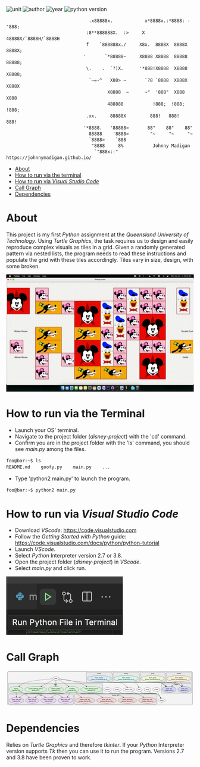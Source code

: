 ![unit](https://img.shields.io/badge/IFB104-Building%20IT%20Systems-ff69b4?style=plastic)
![author](https://img.shields.io/badge/Author-Johnny%20Madigan-yellow?style=plastic)
![year](https://img.shields.io/badge/Year-2019-lightgrey?style=plastic)
![python version](https://img.shields.io/badge/Python%20version-2.7%20|%203.8-informational?style=plastic&logo=python)

                                   .x88888x.            x*8888x.:*8888: -"888;                                   
                                  :8**888888X.  :>     X   48888X/`8888H/`8888H
                                  f    `888888x./     X8x.  8888X  8888X  8888X;
                                 '       `*88888~     X8888 X8888  88888  88888;
                                  \.    .  `?)X.      '*888!X8888  X8888  X8888;
                                   `~=-^   X88> ~       `?8 `8888  X888X  X888X
                                          X8888  ~      ~"  '888"  X888   X888
                                          488888           !888;  !888;  !888;
                                  .xx.     88888X         888!   888!   888!
                                 '*8888.   '88888>       88"    88"    88"
                                   88888    '8888>        "~     "~     "~
                                   `8888>    `888                       
                                    "8888     8%           Johnny Madigan
                                     `"888x:-"    https://johnnymadigan.github.io/

- [About](#about)
- [How to run via the terminal](#how-to-run-via-the-terminal)
- [How to run via *Visual Studio Code*](#how-to-run-via-visual-studio-code)
- [Call Graph](#call-graph)
- [Dependencies](#dependencies)

# About
This project is my first *Python* assignment at the *Queensland University of Technology*. Using *Turtle Graphics*, the task requires us to design and easily reproduce complex visuals as tiles in a grid. Given a randomly generated pattern via nested lists, the program needs to read these instructions and populate the grid with these tiles accordingly. Tiles vary in size, design, with some broken.

![project running animation](/img/disney-project-eg.gif)

# How to run via the Terminal
- Launch your OS' terminal.
- Navigate to the project folder (*disney-project*) with the 'cd' command.
- Confirm you are in the project folder with the 'ls' command, you should see *main.py* among the files.

```zsh
foo@bar:~$ ls
README.md    goofy.py    main.py    ...
```

- Type 'python2 main.py' to launch the program.

```zsh
foo@bar:~$ python2 main.py
```

# How to run via *Visual Studio Code*
- Download *VScode*: https://code.visualstudio.com
- Follow the *Getting Started with Python* guide: https://code.visualstudio.com/docs/python/python-tutorial
- Launch *VScode*.
- Select *Python* Interpreter version 2.7 or 3.8.
- Open the project folder (*disney-project*) in *VScode*.
- Select *main.py* and click run.

![run button](/img/run-button.png)

# Call Graph

![pyan3 generated call graph](/img/disney-project-pyan3-call-graph.png)

# Dependencies
Relies on *Turtle Graphics* and therefore *tkinter*. If your *Python* Interpreter version supports *Tk* then you can use it to run the program. Versions 2.7 and 3.8 have been proven to work.
